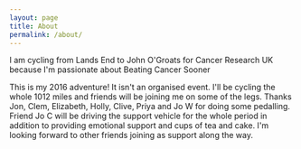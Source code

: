 ```yaml
---
layout: page
title: About
permalink: /about/
---
```



I am cycling from Lands End to John O'Groats for Cancer Research UK because I'm passionate about Beating Cancer Sooner

This is my 2016 adventure! It isn't an organised event. I'll be cycling the whole 1012 miles and friends will be joining me on some of the legs. Thanks Jon, Clem, Elizabeth, Holly, Clive, Priya and Jo W for doing some pedalling. Friend Jo C will be driving the support vehicle for the whole period in addition to providing emotional support and cups of tea and cake. I'm looking forward to other friends joining as support along the way.
